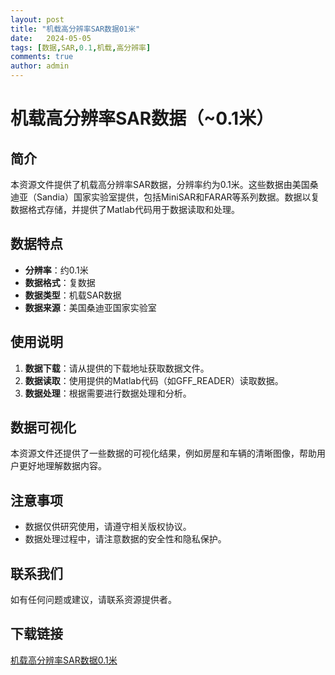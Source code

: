 ```yaml
---
layout: post
title: "机载高分辨率SAR数据01米"
date:   2024-05-05
tags: [数据,SAR,0.1,机载,高分辨率]
comments: true
author: admin
---
```

# 机载高分辨率SAR数据（~0.1米）

## 简介
本资源文件提供了机载高分辨率SAR数据，分辨率约为0.1米。这些数据由美国桑迪亚（Sandia）国家实验室提供，包括MiniSAR和FARAR等系列数据。数据以复数据格式存储，并提供了Matlab代码用于数据读取和处理。

## 数据特点
- **分辨率**：约0.1米
- **数据格式**：复数据
- **数据类型**：机载SAR数据
- **数据来源**：美国桑迪亚国家实验室

## 使用说明
1. **数据下载**：请从提供的下载地址获取数据文件。
2. **数据读取**：使用提供的Matlab代码（如GFF_READER）读取数据。
3. **数据处理**：根据需要进行数据处理和分析。

## 数据可视化
本资源文件还提供了一些数据的可视化结果，例如房屋和车辆的清晰图像，帮助用户更好地理解数据内容。

## 注意事项
- 数据仅供研究使用，请遵守相关版权协议。
- 数据处理过程中，请注意数据的安全性和隐私保护。

## 联系我们
如有任何问题或建议，请联系资源提供者。

## 下载链接

[机载高分辨率SAR数据0.1米](https://pan.quark.cn/s/9b2b41e0bee8)